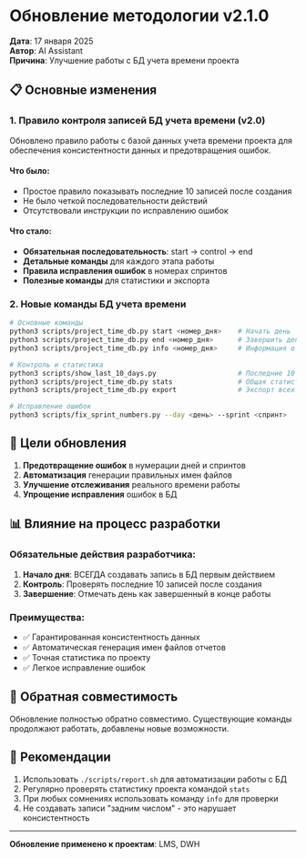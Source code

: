 # Обновление методологии v2.1.0

**Дата**: 17 января 2025  
**Автор**: AI Assistant  
**Причина**: Улучшение работы с БД учета времени проекта

## 📋 Основные изменения

### 1. Правило контроля записей БД учета времени (v2.0)

Обновлено правило работы с базой данных учета времени проекта для обеспечения консистентности данных и предотвращения ошибок.

#### Что было:
- Простое правило показывать последние 10 записей после создания
- Не было четкой последовательности действий
- Отсутствовали инструкции по исправлению ошибок

#### Что стало:
- **Обязательная последовательность**: start → control → end
- **Детальные команды** для каждого этапа работы
- **Правила исправления ошибок** в номерах спринтов
- **Полезные команды** для статистики и экспорта

### 2. Новые команды БД учета времени

```bash
# Основные команды
python3 scripts/project_time_db.py start <номер_дня>    # Начать день
python3 scripts/project_time_db.py end <номер_дня>      # Завершить день
python3 scripts/project_time_db.py info <номер_дня>     # Информация о дне

# Контроль и статистика
python3 scripts/show_last_10_days.py                    # Последние 10 записей
python3 scripts/project_time_db.py stats                # Общая статистика
python3 scripts/project_time_db.py export               # Экспорт всех данных

# Исправление ошибок
python3 scripts/fix_sprint_numbers.py --day <день> --sprint <спринт>
```

## 🎯 Цели обновления

1. **Предотвращение ошибок** в нумерации дней и спринтов
2. **Автоматизация** генерации правильных имен файлов
3. **Улучшение отслеживания** реального времени работы
4. **Упрощение исправления** ошибок в БД

## 📊 Влияние на процесс разработки

### Обязательные действия разработчика:
1. **Начало дня**: ВСЕГДА создавать запись в БД первым действием
2. **Контроль**: Проверять последние 10 записей после создания
3. **Завершение**: Отмечать день как завершенный в конце работы

### Преимущества:
- ✅ Гарантированная консистентность данных
- ✅ Автоматическая генерация имен файлов отчетов
- ✅ Точная статистика по проекту
- ✅ Легкое исправление ошибок

## 🔄 Обратная совместимость

Обновление полностью обратно совместимо. Существующие команды продолжают работать, добавлены новые возможности.

## 📝 Рекомендации

1. Использовать `./scripts/report.sh` для автоматизации работы с БД
2. Регулярно проверять статистику проекта командой `stats`
3. При любых сомнениях использовать команду `info` для проверки
4. Не создавать записи "задним числом" - это нарушает консистентность

---

**Обновление применено к проектам**: LMS, DWH 